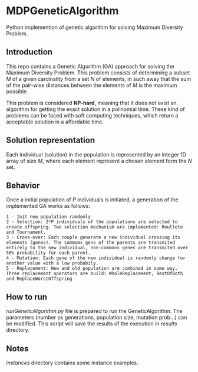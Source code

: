 # MDPGeneticAlgorithm
Python implemention of genetic algorithm for solving Maximum Diversity Problem. 

## Introduction
This repo contains a Genetic Algorithm (GA) approach for solving the Maximum Diversity Problem. This problem consists of determining a subset *M* of a given cardinality from a set *N* of elements, in such away that the sum of the pair-wise distances between the elements of *M* is the maximum possible.

This problem is considered **NP-hard**, meaning that it does not exist an algorithm for getting the exact solution in a polinomial time. These kind of problems can be faced with soft computing techniques, which return a acceptable solution in a affordable time.

## Solution representation
Each individual (solution) in the population is represented by an integer 1D array of size *M*, where each element represent a chosen element form the *N* set.

## Behavior
Once a initial population of *P* individuals is initiated, a generation of the implemented GA works as follows:

    1 - Init new population ramdomly
    2 - Selection: 2*P individuals of the populations are selected to create offspring. Two selection mechanism are implemented: Roullete and Tournament.
    3 - Cross-over: Each couple generate a new individual crossing its elements (genes). The commoms gens of the parents are transmited entirely to the new individual, non-commons genes are transmited over 50% probability for each parent.
    4 - Mutation: Each gene of the new individual is randomly change for another value with a low probabily.
    5 - Replacement: New and old population are combined in some way. Three replacement operators are build: WholeReplacement, BestOfBoth and ReplaceWorstOffspring

## How to run
*runGeneticAlgorithm.py* file is prepared to run the GeneticAlgorithm. The parameters (number os generations, population size, mutation prob...) can be modified. This script will save the results of the execution in *results* directory.

## Notes
*instances* directory contains some instance examples.

